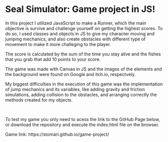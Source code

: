   <h1><strong>Seal Simulator:</strong> Game project in JS!</h1>

  <p>In this project I utilized JavaScript to make a Runner, which the main objective is survive and challenge yourself on getting the highest scores. To do so, I used classes and objects in JS to give my character moving and jumping mechanics, and also create obstacles with different type of movement to make it more challeging to the player.</p>
 <p>The score is calculated by the sum of the time you stay alive and the fishes that you grab that add 10 points to your score.</p>
 <p>The game was made with Canvas in JS and the images of the elements and the background were found on Google and itch.io, respectvely.</p>
 <p>My biggest difficulties in the execution of this game was the implementation of jump mechanics and its variables, like adding gravity and friction simulations, adding collision to the obstacles, and arranging correctly the methods created for my objects.</p>
 <br>
 <p>To test my game you only need to acess the link to the GitHub Page below, or download the repository and execute the index.html file on the browser.</p>
 <p>Game link: https://stomari.github.io/game-project/</p>
